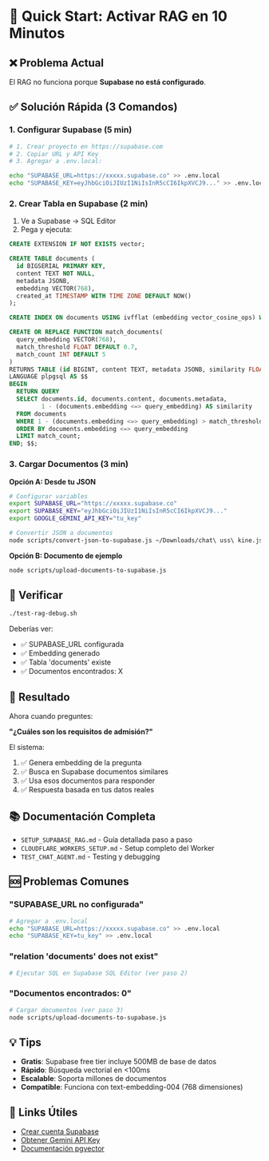 # 🚀 Quick Start: Activar RAG en 10 Minutos

## ❌ Problema Actual

El RAG no funciona porque **Supabase no está configurado**.

## ✅ Solución Rápida (3 Comandos)

### 1. Configurar Supabase (5 min)

```bash
# 1. Crear proyecto en https://supabase.com
# 2. Copiar URL y API Key
# 3. Agregar a .env.local:

echo "SUPABASE_URL=https://xxxxx.supabase.co" >> .env.local
echo "SUPABASE_KEY=eyJhbGciOiJIUzI1NiIsInR5cCI6IkpXVCJ9..." >> .env.local
```

### 2. Crear Tabla en Supabase (2 min)

1. Ve a Supabase → SQL Editor
2. Pega y ejecuta:

```sql
CREATE EXTENSION IF NOT EXISTS vector;

CREATE TABLE documents (
  id BIGSERIAL PRIMARY KEY,
  content TEXT NOT NULL,
  metadata JSONB,
  embedding VECTOR(768),
  created_at TIMESTAMP WITH TIME ZONE DEFAULT NOW()
);

CREATE INDEX ON documents USING ivfflat (embedding vector_cosine_ops) WITH (lists = 100);

CREATE OR REPLACE FUNCTION match_documents(
  query_embedding VECTOR(768),
  match_threshold FLOAT DEFAULT 0.7,
  match_count INT DEFAULT 5
)
RETURNS TABLE (id BIGINT, content TEXT, metadata JSONB, similarity FLOAT)
LANGUAGE plpgsql AS $$
BEGIN
  RETURN QUERY
  SELECT documents.id, documents.content, documents.metadata,
         1 - (documents.embedding <=> query_embedding) AS similarity
  FROM documents
  WHERE 1 - (documents.embedding <=> query_embedding) > match_threshold
  ORDER BY documents.embedding <=> query_embedding
  LIMIT match_count;
END; $$;
```

### 3. Cargar Documentos (3 min)

**Opción A: Desde tu JSON**

```bash
# Configurar variables
export SUPABASE_URL="https://xxxxx.supabase.co"
export SUPABASE_KEY="eyJhbGciOiJIUzI1NiIsInR5cCI6IkpXVCJ9..."
export GOOGLE_GEMINI_API_KEY="tu_key"

# Convertir JSON a documentos
node scripts/convert-json-to-supabase.js ~/Downloads/chat\ uss\ kine.json
```

**Opción B: Documento de ejemplo**

```bash
node scripts/upload-documents-to-supabase.js
```

## 🧪 Verificar

```bash
./test-rag-debug.sh
```

Deberías ver:
- ✅ SUPABASE_URL configurada
- ✅ Embedding generado
- ✅ Tabla 'documents' existe
- ✅ Documentos encontrados: X

## 🎯 Resultado

Ahora cuando preguntes:

**"¿Cuáles son los requisitos de admisión?"**

El sistema:
1. ✅ Genera embedding de la pregunta
2. ✅ Busca en Supabase documentos similares
3. ✅ Usa esos documentos para responder
4. ✅ Respuesta basada en tus datos reales

## 📚 Documentación Completa

- `SETUP_SUPABASE_RAG.md` - Guía detallada paso a paso
- `CLOUDFLARE_WORKERS_SETUP.md` - Setup completo del Worker
- `TEST_CHAT_AGENT.md` - Testing y debugging

## 🆘 Problemas Comunes

### "SUPABASE_URL no configurada"
```bash
# Agregar a .env.local
echo "SUPABASE_URL=https://xxxxx.supabase.co" >> .env.local
echo "SUPABASE_KEY=tu_key" >> .env.local
```

### "relation 'documents' does not exist"
```bash
# Ejecutar SQL en Supabase SQL Editor (ver paso 2)
```

### "Documentos encontrados: 0"
```bash
# Cargar documentos (ver paso 3)
node scripts/upload-documents-to-supabase.js
```

## 💡 Tips

- **Gratis**: Supabase free tier incluye 500MB de base de datos
- **Rápido**: Búsqueda vectorial en <100ms
- **Escalable**: Soporta millones de documentos
- **Compatible**: Funciona con text-embedding-004 (768 dimensiones)

## 🔗 Links Útiles

- [Crear cuenta Supabase](https://supabase.com)
- [Obtener Gemini API Key](https://makersuite.google.com/app/apikey)
- [Documentación pgvector](https://github.com/pgvector/pgvector)
